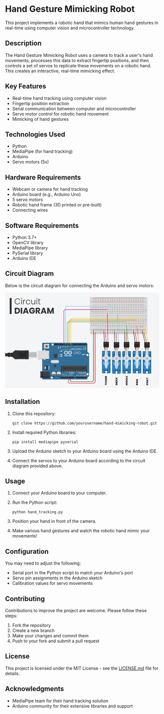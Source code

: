 # Hand Gesture Mimicking Robot

This project implements a robotic hand that mimics human hand gestures in real-time using computer vision and microcontroller technology.

## Description

The Hand Gesture Mimicking Robot uses a camera to track a user's hand movements, processes this data to extract fingertip positions, and then controls a set of servos to replicate these movements on a robotic hand. This creates an interactive, real-time mimicking effect.

## Key Features

- Real-time hand tracking using computer vision
- Fingertip position extraction
- Serial communication between computer and microcontroller
- Servo motor control for robotic hand movement
- Mimicking of hand gestures

## Technologies Used

- Python
- MediaPipe (for hand tracking)
- Arduino
- Servo motors (5x)

## Hardware Requirements

- Webcam or camera for hand tracking
- Arduino board (e.g., Arduino Uno)
- 5 servo motors
- Robotic hand frame (3D printed or pre-built)
- Connecting wires

## Software Requirements

- Python 3.7+
- OpenCV library
- MediaPipe library
- PySerial library
- Arduino IDE

## Circuit Diagram

Below is the circuit diagram for connecting the Arduino and servo motors:

![Circuit Diagram](cqt_1.png)

## Installation

1. Clone this repository:
   ```
   git clone https://github.com/yourusername/hand-mimicking-robot.git
   ```

2. Install required Python libraries:
   ```
   pip install mediapipe pyserial
   ```

3. Upload the Arduino sketch to your Arduino board using the Arduino IDE.

4. Connect the servos to your Arduino board according to the circuit diagram provided above.

## Usage

1. Connect your Arduino board to your computer.

2. Run the Python script:
   ```
   python hand_tracking.py
   ```

3. Position your hand in front of the camera.

4. Make various hand gestures and watch the robotic hand mimic your movements!

## Configuration

You may need to adjust the following:

- Serial port in the Python script to match your Arduino's port
- Servo pin assignments in the Arduino sketch
- Calibration values for servo movements

## Contributing

Contributions to improve the project are welcome. Please follow these steps:

1. Fork the repository
2. Create a new branch
3. Make your changes and commit them
4. Push to your fork and submit a pull request

## License

This project is licensed under the MIT License - see the [LICENSE.md](LICENSE.md) file for details.

## Acknowledgments

- MediaPipe team for their hand tracking solution
- Arduino community for their extensive libraries and support
